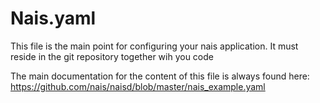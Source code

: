 # Nais.yaml

This file is the main point for configuring your nais application. It must reside in the git repository together wih you code

The main documentation for the content of this file is always found here: https://github.com/nais/naisd/blob/master/nais_example.yaml
